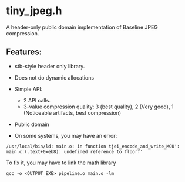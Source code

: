 tiny_jpeg.h
===========

A header-only public domain implementation of Baseline JPEG compression.

Features:
---------

- stb-style header only library.
- Does not do dynamic allocations
- Simple API:
    - 2 API calls.
    - 3-value compression quality: 3 (best quality), 2 (Very good), 1 (Noticeable artifacts, best compression)
- Public domain

- On some systems, you may have an error:

``/usr/local/bin/ld: main.o: in function tjei_encode_and_write_MCU':
main.c:(.text+0xeb8): undefined reference to floorf'``

To fix it, you may have to link the math library

``gcc -o <OUTPUT_EXE> pipeline.o main.o -lm``

